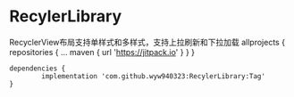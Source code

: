 # RecylerLibrary
RecyclerView布局支持单样式和多样式，支持上拉刷新和下拉加载
allprojects {
		repositories {
			...
			maven { url 'https://jitpack.io' }
		}
	}

	dependencies {
	        implementation 'com.github.wyw940323:RecylerLibrary:Tag'
	}
